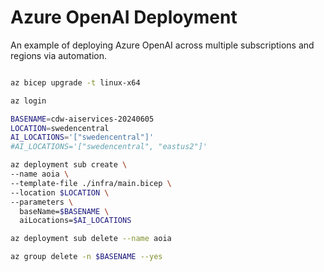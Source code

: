 # Azure OpenAI Deployment

An example of deploying Azure OpenAI across multiple subscriptions and regions via automation.

```bash

az bicep upgrade -t linux-x64

az login

BASENAME=cdw-aiservices-20240605
LOCATION=swedencentral
AI_LOCATIONS='["swedencentral"]'
#AI_LOCATIONS='["swedencentral", "eastus2"]'

az deployment sub create \
--name aoia \
--template-file ./infra/main.bicep \
--location $LOCATION \
--parameters \
  baseName=$BASENAME \
  aiLocations=$AI_LOCATIONS

az deployment sub delete --name aoia 

az group delete -n $BASENAME --yes

```